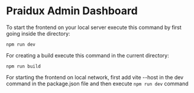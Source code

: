 # Praidux Admin Dashboard

To start the frontend on your local server execute this command by first going inside the directory:

```
npm run dev
```

For creating a build execute this command in the current directory:

```
npm run build
```

For starting the frontend on local network, first add vite --host in the dev command in the package.json file and then execute `npm run dev` command
